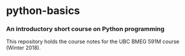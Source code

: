 # python-basics
### An introductory short course on Python programming
This repository holds the course notes for the UBC BMEG 591M course (Winter 2018).
